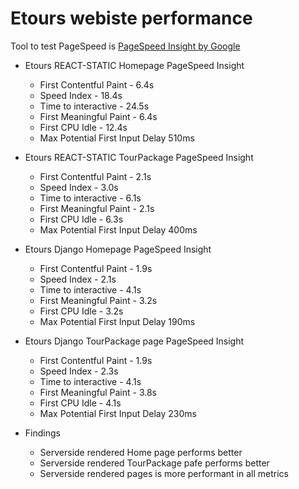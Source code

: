# Etours webiste performance

Tool to test PageSpeed is [PageSpeed Insight by Google](https://developers.google.com/speed/pagespeed/insights/)

* Etours REACT-STATIC Homepage PageSpeed Insight
  * First Contentful Paint - 6.4s
  * Speed Index - 18.4s
  * Time to interactive - 24.5s
  * First Meaningful Paint - 6.4s
  * First CPU Idle - 12.4s
  * Max Potential First Input Delay 510ms
  
* Etours REACT-STATIC TourPackage PageSpeed Insight
  * First Contentful Paint - 2.1s
  * Speed Index - 3.0s
  * Time to interactive - 6.1s
  * First Meaningful Paint - 2.1s
  * First CPU Idle - 6.3s
  * Max Potential First Input Delay 400ms  

* Etours Django Homepage PageSpeed Insight
  * First Contentful Paint - 1.9s
  * Speed Index - 2.1s
  * Time to interactive - 4.1s
  * First Meaningful Paint - 3.2s
  * First CPU Idle - 3.2s
  * Max Potential First Input Delay 190ms
  
* Etours Django TourPackage page PageSpeed Insight
  * First Contentful Paint - 1.9s
  * Speed Index - 2.3s
  * Time to interactive - 4.1s
  * First Meaningful Paint - 3.8s
  * First CPU Idle - 4.1s
  * Max Potential First Input Delay 230ms  
  
* Findings
  * Serverside rendered Home page performs better
  * Serverside rendered TourPackage pafe performs better
  * Serverside rendered pages is more performant in all metrics
